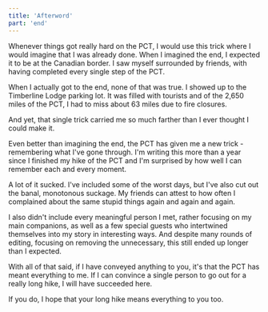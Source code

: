 ```yaml
---
title: 'Afterword'
part: 'end'
---
```


Whenever things got really hard on the PCT, I would use this trick where I would imagine that I was already done. When I
imagined the end, I expected it to be at the Canadian border. I saw myself surrounded by friends, with having completed
every single step of the PCT.

When I actually got to the end, none of that was true. I showed up to the Timberline Lodge parking lot. It was filled
with tourists and of the 2,650 miles of the PCT, I had to miss about 63 miles due to fire closures.

And yet, that single trick carried me so much farther than I ever thought I could make it.

Even better than imagining the end, the PCT has given me a new trick - remembering what I've gone through. I'm writing
this more than a year since I finished my hike of the PCT and I'm surprised by how well I can remember each and every
moment.

A lot of it sucked. I've included some of the worst days, but I've also cut out the banal, monotonous suckage. My
friends can attest to how often I complained about the same stupid things again and again and again.

I also didn't include every meaningful person I met, rather focusing on my main companions, as well as a few special
guests who intertwined themselves into my story in interesting ways. And despite many rounds of editing, focusing on
removing the unnecessary, this still ended up longer than I expected.

With all of that said, if I have conveyed anything to you, it's that the PCT has meant everything to me. If I can
convince a single person to go out for a really long hike, I will have succeeded here.

If you do, I hope that your long hike means everything to you too.
